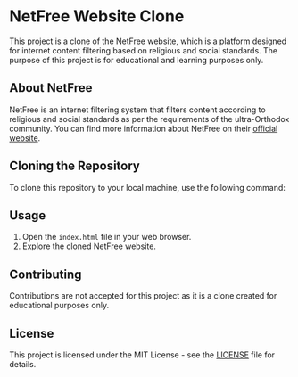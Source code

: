 # NetFree Website Clone

This project is a clone of the NetFree website, which is a platform designed for internet content filtering based on religious and social standards. The purpose of this project is for educational and learning purposes only.

## About NetFree

NetFree is an internet filtering system that filters content according to religious and social standards as per the requirements of the ultra-Orthodox community. You can find more information about NetFree on their [official website](https://netfree.link/).

## Cloning the Repository

To clone this repository to your local machine, use the following command:


## Usage

1. Open the `index.html` file in your web browser.
2. Explore the cloned NetFree website.

## Contributing

Contributions are not accepted for this project as it is a clone created for educational purposes only.

## License

This project is licensed under the MIT License - see the [LICENSE](LICENSE) file for details.
